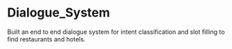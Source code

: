 # Dialogue_System
Built an end to end dialogue system for intent classification and slot filling to find restaurants and hotels.
